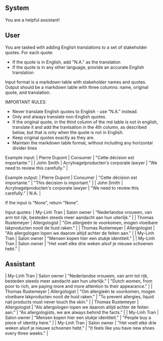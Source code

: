 ## System

You are a helpful assistant!

## User


You are tasked with adding English translations to a set of stakeholder quotes. For each quote:
- If the quote is in English, add "N.A." as the translation
- If the quote is in any other language, provide an accurate English translation

Input format is a markdown table with stakeholder names and quotes.
Output should be a markdown table with three columns: name, original quote, and translation.

IMPORTANT RULES:
- Never translate English quotes to English - use "N.A." instead.
- Only and always translate non-English quotes.
- If the original quote, in the third column of the md table is not in english, translate it and add the tranlsation in the 4th column, as described below, but that is only when the quote is not in English.
- Keep original quotes exactly as they are.
- Maintain the markdown table format, without including any horizontal divider lines

Example input:
| Pierre Dupont | Consumer | "Cette décision est importante." |
| John Smith | Acrylnagelproducten's corporate lawyer | "We need to review this carefully." |

Example output:
| Pierre Dupont | Consumer | "Cette décision est importante." | "This decision is important." |
| John Smith | Acrylnagelproducten's corporate lawyer | "We need to review this carefully." | N.A. |

If the input is "None", return "None".

Input quotes:
| My-Linh Tran | Salon owner | "Nederlandse vrouwen, van arm tot rijk, besteden steeds meer aandacht aan hun uiterlijk." |
| Thomas Rustemeyer | Allergologist | "Om allergieën te voorkomen, mogen vloeibare lakproducten nooit de huid raken." |
| Thomas Rustemeyer | Allergologist | "Als allergologen lopen we daarom altijd achter de feiten aan." |
| My-Linh Tran | Salon owner | "Mensen kopen hier een stukje identiteit." |
| My-Linh Tran | Salon owner | "Het voelt elke drie weken alsof je nieuwe schoenen hebt." |
        

## Assistant

| My-Linh Tran | Salon owner | "Nederlandse vrouwen, van arm tot rijk, besteden steeds meer aandacht aan hun uiterlijk." | "Dutch women, from poor to rich, are paying more and more attention to their appearance." |
| Thomas Rustemeyer | Allergologist | "Om allergieën te voorkomen, mogen vloeibare lakproducten nooit de huid raken." | "To prevent allergies, liquid nail products must never touch the skin." |
| Thomas Rustemeyer | Allergologist | "Als allergologen lopen we daarom altijd achter de feiten aan." | "As allergologists, we are always behind the facts." |
| My-Linh Tran | Salon owner | "Mensen kopen hier een stukje identiteit." | "People buy a piece of identity here." |
| My-Linh Tran | Salon owner | "Het voelt elke drie weken alsof je nieuwe schoenen hebt." | "It feels like you have new shoes every three weeks." |

